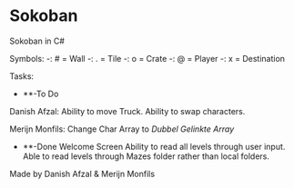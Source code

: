 # Sokoban
Sokoban in C#

Symbols:
-: # = Wall
-: . = Tile
-: o = Crate
-: @ = Player
-: x = Destination


Tasks:

* **-To Do

Danish Afzal: 
Ability to move Truck.
Ability to swap characters.

Merijn Monfils:
Change Char Array to *Dubbel Gelinkte Array*

* **-Done
Welcome Screen
Ability to read all levels through user input. 
Able to read levels through Mazes folder rather than local folders.

Made by Danish Afzal & Merijn Monfils
